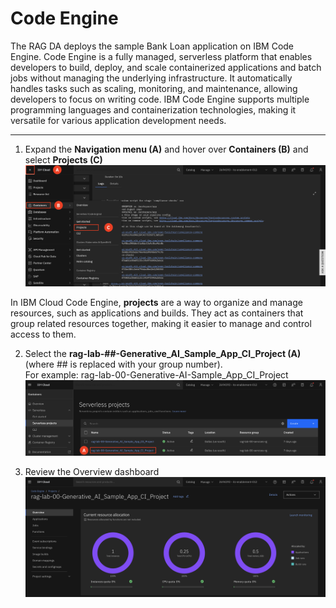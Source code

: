 # Code Engine

The RAG DA deploys the sample Bank Loan application on IBM Code Engine. Code Engine is a fully managed, serverless platform that enables developers to build, deploy, and scale containerized applications and batch jobs without managing the underlying infrastructure. It automatically handles tasks such as scaling, monitoring, and maintenance, allowing developers to focus on writing code. IBM Code Engine supports multiple programming languages and containerization technologies, making it versatile for various application development needs.

---

1. Expand the **Navigation menu (A)** and hover over **Containers (B)** and select **Projects (C)**
![alt text](../images/1.4.1-newest.png)

In IBM Cloud Code Engine, **projects** are a way to organize and manage resources, such as applications and builds. They act as containers that group related resources together, making it easier to manage and control access to them. 

2. Select the **rag-lab-##-Generative_AI_Sample_App_CI_Project (A)** (where ## is replaced with your group number). <br>
For example: rag-lab-00-Generative-AI-Sample_App_CI_Project
![alt text](../images/1.4.2-new.png)

3. Review the Overview dashboard 
![alt text](../images/1.4.3-n.png)